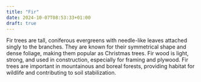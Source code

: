 ```yaml
---
title: "Fir"
date: 2024-10-07T08:53:33+01:00
draft: true
---
```


Fir trees are tall, coniferous evergreens with needle-like leaves attached singly to the branches. They are known for their symmetrical shape and dense foliage, making them popular as Christmas trees. Fir wood is light, strong, and used in construction, especially for framing and plywood. Fir trees are important in mountainous and boreal forests, providing habitat for wildlife and contributing to soil stabilization.
